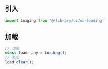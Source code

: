 ## 引入
```javascript
import Loaging from '@/library/ui/ui-loading'
```

## 加载
```javascript
// 动画
const load: any = Loading();
// 关闭
load.clear();
```
